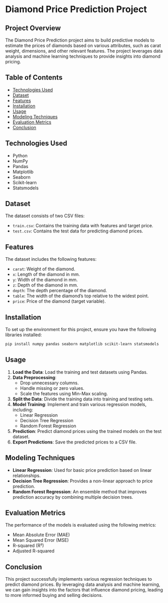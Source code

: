 # Diamond Price Prediction Project

## Project Overview
The Diamond Price Prediction project aims to build predictive models to estimate the prices of diamonds based on various attributes, such as carat weight, dimensions, and other relevant features. The project leverages data analysis and machine learning techniques to provide insights into diamond pricing.

## Table of Contents
- [Technologies Used](#technologies-used)
- [Dataset](#dataset)
- [Features](#features)
- [Installation](#installation)
- [Usage](#usage)
- [Modeling Techniques](#modeling-techniques)
- [Evaluation Metrics](#evaluation-metrics)
- [Conclusion](#conclusion)

## Technologies Used
- Python
- NumPy
- Pandas
- Matplotlib
- Seaborn
- Scikit-learn
- Statsmodels

## Dataset
The dataset consists of two CSV files:
- `train.csv`: Contains the training data with features and target price.
- `test.csv`: Contains the test data for predicting diamond prices.

## Features
The dataset includes the following features:
- `carat`: Weight of the diamond.
- `x`: Length of the diamond in mm.
- `y`: Width of the diamond in mm.
- `z`: Depth of the diamond in mm.
- `depth`: The depth percentage of the diamond.
- `table`: The width of the diamond’s top relative to the widest point.
- `price`: Price of the diamond (target variable).

## Installation
To set up the environment for this project, ensure you have the following libraries installed:
```bash
pip install numpy pandas seaborn matplotlib scikit-learn statsmodels
```

## Usage
1. **Load the Data**: Load the training and test datasets using Pandas.
2. **Data Preprocessing**:
   - Drop unnecessary columns.
   - Handle missing or zero values.
   - Scale the features using Min-Max scaling.
3. **Split the Data**: Divide the training data into training and testing sets.
4. **Model Training**: Implement and train various regression models, including:
   - Linear Regression
   - Decision Tree Regression
   - Random Forest Regression
5. **Prediction**: Predict diamond prices using the trained models on the test dataset.
6. **Export Predictions**: Save the predicted prices to a CSV file.

## Modeling Techniques
- **Linear Regression**: Used for basic price prediction based on linear relationships.
- **Decision Tree Regression**: Provides a non-linear approach to price prediction.
- **Random Forest Regression**: An ensemble method that improves prediction accuracy by combining multiple decision trees.

## Evaluation Metrics
The performance of the models is evaluated using the following metrics:
- Mean Absolute Error (MAE)
- Mean Squared Error (MSE)
- R-squared (R²)
- Adjusted R-squared

## Conclusion
This project successfully implements various regression techniques to predict diamond prices. By leveraging data analysis and machine learning, we can gain insights into the factors that influence diamond pricing, leading to more informed buying and selling decisions.
